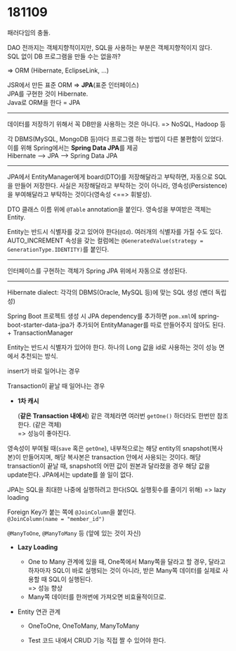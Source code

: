# 181109

패러다임의 충돌.

DAO 전까지는 객체지향적이지만, SQL을 사용하는 부분은 객체지향적이지 않다.  
SQL 없이 DB 프로그램을 만들 수는 없을까?

=> ORM (Hibernate, EclipseLink, ...)

JSR에서 만든 표준 ORM => **JPA**(표준 인터페이스)  
JPA를 구현한 것이 Hibernate.  
Java로 ORM을 한다 = JPA

---

데이터를 저장하기 위해서 꼭 DB만을 사용하는 것은 아니다. 
=> NoSQL, Hadoop 등

각 DBMS(MySQL, MongoDB 등)마다 프로그램 하는 방법이 다른 불편함이 있었다.  
이를 위해 Spring에서는 **Spring Data JPA**를 제공  
Hibernate —> JPA —> Spring Data JPA

---

JPA에서 EntityManager에게 board(DTO)를 저장해달라고 부탁하면, 자동으로 SQL을 만들어 저장한다. 사실은 저장해달라고 부탁하는 것이 아니라, 영속성(Persistence)을 부여해달라고 부탁하는 것이다(영속성 <==> 휘발성).

DTO 클래스 이름 위에 `@Table` annotation을 붙인다. 영속성을 부여받은 객체는 Entity.

Entity는 반드시 식별자를 갖고 있어야 한다(`@Id`). 여러개의 식별자를 가질 수도 있다. AUTO_INCREMENT 속성을 갖는 컬럼에는 `@GeneratedValue(strategy = GenerationType.IDENTITY)`를 붙인다.

---

인터페이스를 구현하는 객체가 Spring JPA 위에서 자동으로 생성된다.

---

Hibernate dialect: 각각의 DBMS(Oracle, MySQL 등)에 맞는 SQL 생성 (벤더 독립성)

Spring Boot 프로젝트 생성 시 JPA dependency를 추가하면 `pom.xml`에 spring-boot-starter-data-jpa가 추가되어 EntityManager를 따로 만들어주지 않아도 된다. + TransactionManager



Entity는 반드시 식별자가 있어야 한다. 하나의 Long 값을 id로 사용하는 것이 성능 면에서 추천되는 방식.



insert가 바로 일어나는 경우

Transaction이 끝날 때 일어나는 경우

- **1차 캐시**

  (**같은 Transaction 내에서**) 같은 객체라면 여러번 `getOne()` 하더라도 한번만 참조한다. (같은 객체)  
  => 성능이 좋아진다.



영속성이 부여될 때(`save` 혹은 `getOne`), 내부적으로는 해당 entity의 snapshot(복사본)이 만들어지며, 해당 복사본은 transaction 안에서 사용되는 것이다. 해당 transaction이 끝날 때, snapshot의 어떤 값이 원본과 달라졌을 경우 해당 값을 update한다. JPA에서는 update를 쓸 일이 없다.

JPA는 SQL을 최대한 나중에 실행하려고 한다(SQL 실행횟수를 줄이기 위해) => lazy loading



Foreign Key가 붙는 쪽에 `@JoinColumn`을 붙인다.  
`@JoinColumn(name = "member_id")`

`@ManyToOne`, `@ManyToMany` 등 (앞에 있는 것이 자신)



- **Lazy Loading**
  - One to Many 관계에 있을 때, One쪽에서 Many쪽을 달라고 할 경우, 달라고 하자마자 SQL이 바로 실행되는 것이 아니라, 받은 Many쪽 데이터를 실제로 사용할 때 SQL이 실행된다.  
    => 성능 향상
  - Many쪽 데이터를 한꺼번에 가져오면 비효율적이므로.



- Entity 연관 관계

  - OneToOne, OneToMany, ManyToMany

  - Test 코드 내에서 CRUD 기능 직접 짤 수 있어야 한다.









